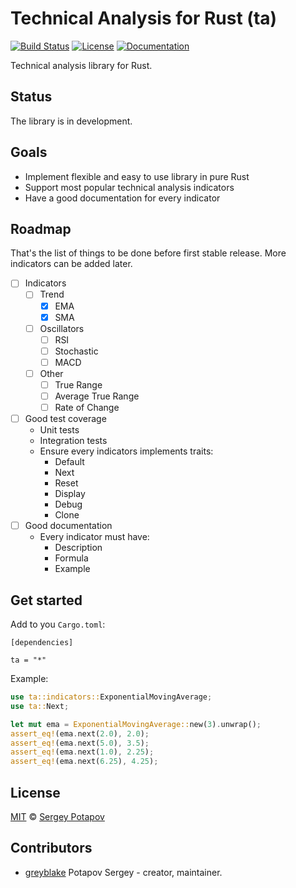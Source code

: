 # Technical Analysis for Rust (ta)

[![Build Status](https://travis-ci.org/greyblake/ta-rs.svg?branch=master)](https://travis-ci.org/greyblake/ta-rs)
[![License](https://img.shields.io/badge/license-MIT-blue.svg)](https://raw.githubusercontent.com/greyblake/ta-rs/master/LICENSE)
[![Documentation](https://docs.rs/ta/badge.svg)](https://docs.rs/ta)

Technical analysis library for Rust.

## Status

The library is in development.

## Goals
* Implement flexible and easy to use library in pure Rust
* Support most popular technical analysis indicators
* Have a good documentation for every indicator


## Roadmap

That's the list of things to be done before first stable release.
More indicators can be added later.

* [ ] Indicators
  * [ ] Trend
    * [x] EMA
    * [x] SMA
  * [ ] Oscillators
    * [ ] RSI
    * [ ] Stochastic
    * [ ] MACD
  * [ ] Other
    * [ ] True Range
    * [ ] Average True Range
    * [ ] Rate of Change
* [ ] Good test coverage
  * Unit tests
  * Integration tests
  * Ensure every indicators implements traits:
    * Default
    * Next<T>
    * Reset
    * Display
    * Debug
    * Clone
* [ ] Good documentation
  * Every indicator must have:
    * Description
    * Formula
    * Example


## Get started

Add to you `Cargo.toml`:
```
[dependencies]

ta = "*"
```

Example:

```rust
use ta::indicators::ExponentialMovingAverage;
use ta::Next;

let mut ema = ExponentialMovingAverage::new(3).unwrap();
assert_eq!(ema.next(2.0), 2.0);
assert_eq!(ema.next(5.0), 3.5);
assert_eq!(ema.next(1.0), 2.25);
assert_eq!(ema.next(6.25), 4.25);
```

## License

[MIT](https://github.com/greyblake/ta-rs/blob/master/LICENSE) © [Sergey Potapov](http://greyblake.com/)


## Contributors

- [greyblake](https://github.com/greyblake) Potapov Sergey - creator, maintainer.

